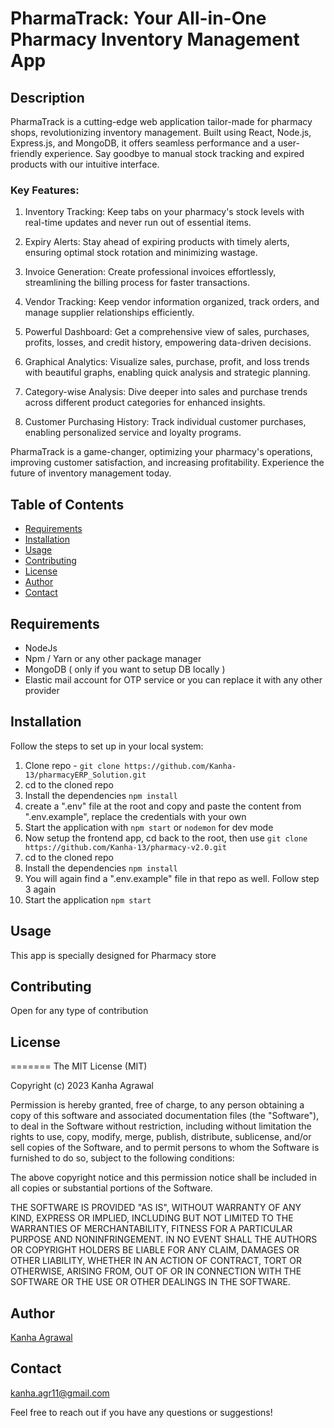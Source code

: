 # PharmaTrack: Your All-in-One Pharmacy Inventory Management App

## Description

PharmaTrack is a cutting-edge web application tailor-made for pharmacy shops, revolutionizing inventory management. Built using React, Node.js, Express.js, and MongoDB, it offers seamless performance and a user-friendly experience. Say goodbye to manual stock tracking and expired products with our intuitive interface.

### Key Features:

1. Inventory Tracking: Keep tabs on your pharmacy's stock levels with real-time updates and never run out of essential items.

2. Expiry Alerts: Stay ahead of expiring products with timely alerts, ensuring optimal stock rotation and minimizing wastage.

3. Invoice Generation: Create professional invoices effortlessly, streamlining the billing process for faster transactions.

4. Vendor Tracking: Keep vendor information organized, track orders, and manage supplier relationships efficiently.

5. Powerful Dashboard: Get a comprehensive view of sales, purchases, profits, losses, and credit history, empowering data-driven decisions.

6. Graphical Analytics: Visualize sales, purchase, profit, and loss trends with beautiful graphs, enabling quick analysis and strategic planning.

7. Category-wise Analysis: Dive deeper into sales and purchase trends across different product categories for enhanced insights.

8. Customer Purchasing History: Track individual customer purchases, enabling personalized service and loyalty programs.

PharmaTrack is a game-changer, optimizing your pharmacy's operations, improving customer satisfaction, and increasing profitability. Experience the future of inventory management today.

## Table of Contents

- [Requirements](#requirements)
- [Installation](#installation)
- [Usage](#usage)
- [Contributing](#contributing)
- [License](#license)
- [Author](#author)
- [Contact](#contact)

## Requirements

- NodeJs
- Npm / Yarn or any other package manager
- MongoDB ( only if you want to setup DB locally )
- Elastic mail account for OTP service or you can replace it with any other provider


## Installation

Follow the steps to set up in your local system:

1. Clone repo - `git clone https://github.com/Kanha-13/pharmacyERP_Solution.git`
2. cd to the cloned repo
3. Install the dependencies `npm install`
4. create a ".env" file at the root and copy and paste the content from ".env.example", replace the credentials with your own
5. Start the application with `npm start` or `nodemon` for dev mode
6. Now setup the frontend app, cd back to the root, then use `git clone https://github.com/Kanha-13/pharmacy-v2.0.git`
7. cd to the cloned repo
8. Install the dependencies `npm install`
9. You will again find a ".env.example" file in that repo as well. Follow step 3 again
10. Start the application `npm start`

## Usage

This app is specially designed for Pharmacy store

## Contributing

Open for any type of contribution

## License

=======
The MIT License (MIT)

Copyright (c) 2023 Kanha Agrawal

Permission is hereby granted, free of charge, to any person obtaining a copy
of this software and associated documentation files (the "Software"), to deal
in the Software without restriction, including without limitation the rights
to use, copy, modify, merge, publish, distribute, sublicense, and/or sell
copies of the Software, and to permit persons to whom the Software is
furnished to do so, subject to the following conditions:

The above copyright notice and this permission notice shall be included in
all copies or substantial portions of the Software.

THE SOFTWARE IS PROVIDED "AS IS", WITHOUT WARRANTY OF ANY KIND, EXPRESS OR
IMPLIED, INCLUDING BUT NOT LIMITED TO THE WARRANTIES OF MERCHANTABILITY,
FITNESS FOR A PARTICULAR PURPOSE AND NONINFRINGEMENT. IN NO EVENT SHALL THE
AUTHORS OR COPYRIGHT HOLDERS BE LIABLE FOR ANY CLAIM, DAMAGES OR OTHER
LIABILITY, WHETHER IN AN ACTION OF CONTRACT, TORT OR OTHERWISE, ARISING FROM,
OUT OF OR IN CONNECTION WITH THE SOFTWARE OR THE USE OR OTHER DEALINGS IN
THE SOFTWARE.

## Author

[Kanha Agrawal](https://github.com/kanha-13/)

## Contact

kanha.agr11@gmail.com

Feel free to reach out if you have any questions or suggestions!

